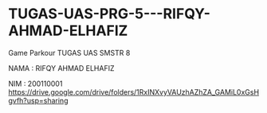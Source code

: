 # TUGAS-UAS-PRG-5---RIFQY-AHMAD-ELHAFIZ
Game Parkour TUGAS UAS SMSTR 8

NAMA : RIFQY AHMAD ELHAFIZ

NIM  : 200110001
https://drive.google.com/drive/folders/1RxINXvyVAUzhAZhZA_GAMiL0xGsHgvfh?usp=sharing
